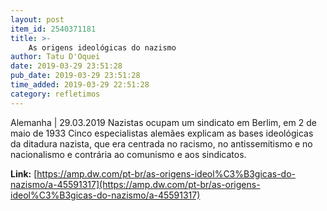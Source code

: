 ```yaml
---
layout: post
item_id: 2540371181
title: >-
    As origens ideológicas do nazismo
author: Tatu D'Oquei
date: 2019-03-29 23:51:28
pub_date: 2019-03-29 23:51:28
time_added: 2019-03-29 22:51:28
category: refletimos
---
```


Alemanha | 29.03.2019 Nazistas ocupam um sindicato em Berlim, em 2 de maio de 1933 Cinco especialistas alemães explicam as bases ideológicas da ditadura nazista, que era centrada no racismo, no antissemitismo e no nacionalismo e contrária ao comunismo e aos sindicatos.

**Link:** [https://amp.dw.com/pt-br/as-origens-ideol%C3%B3gicas-do-nazismo/a-45591317](https://amp.dw.com/pt-br/as-origens-ideol%C3%B3gicas-do-nazismo/a-45591317)

